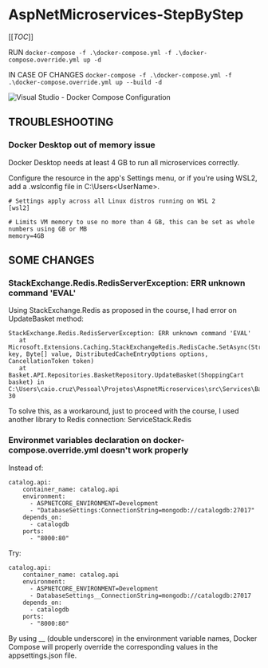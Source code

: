 # AspNetMicroservices-StepByStep

[[_TOC_]]

RUN 
```docker-compose -f .\docker-compose.yml -f .\docker-compose.override.yml up -d```

IN CASE OF CHANGES
```docker-compose -f .\docker-compose.yml -f .\docker-compose.override.yml up --build -d```


![Visual Studio - Docker Compose Configuration](./img/visualstudio-dockerconfiguration.png)

## TROUBLESHOOTING

### Docker Desktop out of memory issue

Docker Desktop needs at least 4 GB to run all microservices correctly.

Configure the resource in the app's Settings menu, or if you're using WSL2, add a .wslconfig file in C:\Users\<UserName>\.

```
# Settings apply across all Linux distros running on WSL 2
[wsl2]

# Limits VM memory to use no more than 4 GB, this can be set as whole numbers using GB or MB
memory=4GB 
```

## SOME CHANGES

### StackExchange.Redis.RedisServerException: ERR unknown command 'EVAL'

Using StackExchange.Redis as proposed in the course, I had error on UpdateBasket method:

```
StackExchange.Redis.RedisServerException: ERR unknown command 'EVAL'
   at Microsoft.Extensions.Caching.StackExchangeRedis.RedisCache.SetAsync(String key, Byte[] value, DistributedCacheEntryOptions options, CancellationToken token)
   at Basket.API.Repositories.BasketRepository.UpdateBasket(ShoppingCart basket) in C:\Users\caio.cruz\Pessoal\Projetos\AspnetMicroservices\src\Services\Basket\Basket.API\Repositories\BasketRepository.cs:line 30
```

To solve this, as a workaround, just to proceed with the course, I used another library to Redis connection: ServiceStack.Redis

### Environmet variables declaration on docker-compose.override.yml doesn't work properly

Instead of:
```
catalog.api:
    container_name: catalog.api
    environment:
      - ASPNETCORE_ENVIRONMENT=Development
      - "DatabaseSettings:ConnectionString=mongodb://catalogdb:27017"
    depends_on:
      - catalogdb
    ports:
      - "8000:80"
```

Try: 
```
catalog.api:
    container_name: catalog.api
    environment:
      - ASPNETCORE_ENVIRONMENT=Development
      - DatabaseSettings__ConnectionString=mongodb://catalogdb:27017
    depends_on:
      - catalogdb
    ports:
      - "8000:80"
```

By using __ (double underscore) in the environment variable names, Docker Compose will properly override the corresponding values in the appsettings.json file.
